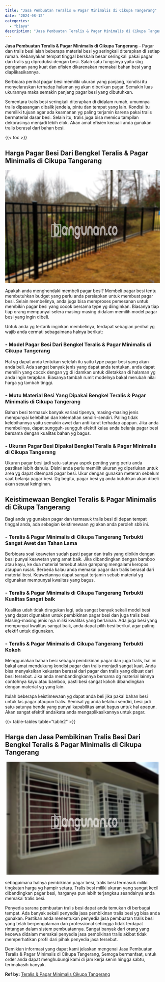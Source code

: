 ```yaml
---
title: "Jasa Pembuatan Teralis & Pagar Minimalis di Cikupa Tangerang"
date: "2024-08-12"
categories: 
  - "biaya"
description: "Jasa Pembuatan Teralis & Pagar Minimalis di Cikupa Tangerang. Demikian informasi yang dapat kami jelaskan mengenai Jasa Pembuatan Teralis & Pagar Minimalis d..."
---
```


**Jasa Pembuatan Teralis & Pagar Minimalis di Cikupa Tangerang** – Pagar dan tralis besi ialah beberapa material besi yg seringkali diterapkan di setiap rumah. Kebanyakan tempat tinggal berskala besar seringkali pakai pagar dan tralis yg diproduksi dengan besi. Salah satu fungsinya yaitu sbg pengaman yang kuat dan efisien dikarenakan memakai bahan besi yang diaplikasikannya.

Berbicara perihal pagar besi memiliki ukuran yang panjang, kondisi itu menyelaraskan terhadap halaman yg akan diberikan pagar. Semakin luas ukurannya maka semakin panjang pagar besi yang dibutuhkan.

Sementara tralis besi seringkali diterapkan di didalam rumah, umumnya tralis dipasangan dibalik jendela, pintu dan tempat yang lain. Kondisi itu memiliki tujuan agar ada keamanan yg paling terjamin karena pakai tralis bermaterial dasar besi. Selain itu, tralis juga bisa memicu tampilan dekorasinya menjadi lebih elok. Akan amat efisien kecuali anda gunakan tralis berasal dari bahan besi.

{{< toc >}}

## Harga Pagar Besi Dari Bengkel Teralis & Pagar Minimalis di Cikupa Tangerang

![Jasa Pembuatan Teralis & Pagar Minimalis di Cikupa Tangerang](/images/pagar-minimalis-murah-20.png)

Apakah anda menghendaki membeli pagar besi? Membeli pagar besi tentu membutuhkan budget yang perlu anda persiapkan untuk membuat pagar besi. Selain membelinya, anda juga bisa memproses pemesanan untuk membikin pagar besi yang cocok bersama type yg diinginkan. Biasanya tiap tiap orang mempunyai selera masing-masing didalam memilih model pagar besi yang ingin dibeli.

Untuk anda yg tertarik inginkan membelinya, terdapat sebagian perihal yg wajib anda cermati sebagaimana halnya berikut:
### \- Model Pagar Besi Dari Bengkel Teralis & Pagar Minimalis di Cikupa Tangerang

Hal yg dapat anda tentukan setelah itu yaitu type pagar besi yang akan anda beli. Ada sangat banyak jenis yang dapat anda tentukan, anda dapat memilih yang cocok dengan yg di idamkan untuk diletakkan di halaman yg anda ingin terapkan. Biasanya tambah rumit modelnya bakal merubah nilai harga yg tambah tinggi.

### \- Mutu Material Besi Yang Dipakai Bengkel Teralis & Pagar Minimalis di Cikupa Tangerang

Bahan besi termasuk banyak variasi tipenya, masing-masing jenis mempunyai kelebihan dan kelemahan sendiri-sendiri. Paling tidak kelebihannya yaitu semakin awet dan anti karat terhadap apapun. Jika anda membelinya, dapat sungguh-sungguh efektif kalau anda belanja pagar besi bersama dengan kualitas bahan yg bagus.

### \- Ukuran Pagar Besi Dipakai Bengkel Teralis & Pagar Minimalis di Cikupa Tangerang

Ukuran pagar besi jadi satu-satunya aspek penting yang perlu anda pastikan lebih dahulu. Disini anda perlu memilih ukuran yg diperlukan untuk area yg dapat ditempati pagar besi. Ukur dengan gunakan meteran sebelum saat belanja pagar besi. Dg begitu, pagar besi yg anda butuhkan akan dibeli akan sesuai keinginan.

## Keistimewaan Bengkel Teralis & Pagar Minimalis di Cikupa Tangerang

Bagi anda yg gunakan pagar dan termasuk tralis besi di depan tempat tinggal anda, ada sebagian keistimewaan yg akan anda peroleh sbb ini.

### \- Teralis & Pagar Minimalis di Cikupa Tangerang Terbukti Sangat Awet dan Tahan Lama

Berbicara soal keawetan sudah pasti pagar dan tralis yang dibikin dengan besi punyai keawetan yang amat baik. Jika dibandingkan dengan bamboo atau kayu, ke dua material tersebut akan gampang mengalami keropos ataupun rusak. Berbeda kalau anda memakai pagar dan tralis berasal dari material besi. Keawetannya dapat sangat terjamin sebab material yg digunakan mempunyai kwalitas yang bagus.

### \- Teralis & Pagar Minimalis di Cikupa Tangerang Terbukti Kualitas Sangat baik

Kualitas udah tidak diragukan lagi, ada sangat banyak sekali model besi yang dapat digunakan untuk pembikinan pagar besi dan juga tralis besi. Masing-masing jenis nya miliki kwalitas yang berlainan. Ada juga besi yang mempunyai kwalitas sangat baik, anda dapat pilih besi berikut agar paling efektif untuk digunakan.

### \- Teralis & Pagar Minimalis di Cikupa Tangerang Terbukti Kokoh

Menggunakan bahan besi sebagai pembikinan pagar dan juga tralis, hal ini bakal amat mendukung kondisi pagar dan tralis menjadi sangat kuat. Anda bisa menyaksikan kekuatan berasal dari pagar dan tralis yang dibuat dari besi tersebut. Jika anda membandingkannya bersama dg material lainnya contohnya kayu atau bamboo, pasti besi sangat kokoh dibandingkan dengan material yg yang lain.

Itulah beberapa keistimewaan yg dapat anda beli jika pakai bahan besi untuk las pagar ataupun tralis. Semisal yg anda ketahui sendiri, besi jadi satu-satunya benda yang punyai kapabilitas amat bagus untuk hal apapun. Akan sangat efektif andaikata anda mengaplikasikannya untuk pagar.

{{< table-tables table="table2" >}}

## Harga dan Jasa Pembikinan Tralis Besi Dari Bengkel Teralis & Pagar Minimalis di Cikupa Tangerang

![Jasa Pembuatan Teralis & Pagar Minimalis di Cikupa Tangerang](/images/teralis-minimalis-murah-23.png)

sebagaimana halnya pembikinan pagar besi, tralis besi termasuk miliki tingkatan harga yg hampir setara. Tralis besi miliki ukuran yang sangat kecil dibandingkan pagar besi, harganya pun lebih terjangkau seandainya anda memakai tralis besi.

Penyedia sarana pembuatan tralis besi dapat anda temukan di berbagai tempat. Ada banyak sekali penyedia jasa pembikinan tralis besi yg bisa anda gunakan. Pastikan anda menentukan penyedia jasa pembuatan tralis besi yang telah berpengalaman dan professional sehingga tidak terdapat rintangan dalam sistem pembuatannya. Sangat banyak dari orang yang kecewa didalam memakai penyedia jasa pembikinan tralis akibat tidak memperhatikan profil dari pihak penyedia jasa tersebut.

Demikian informasi yang dapat kami jelaskan mengenai Jasa Pembuatan Teralis & Pagar Minimalis di Cikupa Tangerang, Semoga bermanfaat, untuk order anda dapat menghubungi kami di jam kerja senin hingga sabtu, terimakasih banyak.

**Ref by:** [Teralis & Pagar Minimalis Cikupa Tangerang](https://id.wikipedia.org/wiki/Teralis)
